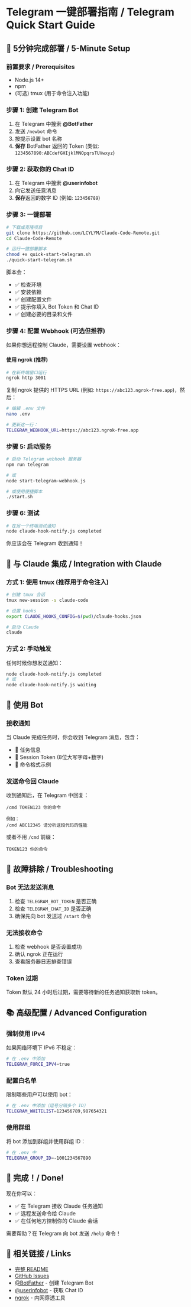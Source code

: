 # Telegram 一键部署指南 / Telegram Quick Start Guide

## 🚀 5分钟完成部署 / 5-Minute Setup

### 前置要求 / Prerequisites
- Node.js 14+ 
- npm
- (可选) tmux (用于命令注入功能)

### 步骤 1: 创建 Telegram Bot

1. 在 Telegram 中搜索 **@BotFather**
2. 发送 `/newbot` 命令
3. 按提示设置 bot 名称
4. **保存** BotFather 返回的 Token (类似: `1234567890:ABCdefGHIjklMNOpqrsTUVwxyz`)

### 步骤 2: 获取你的 Chat ID

1. 在 Telegram 中搜索 **@userinfobot**
2. 向它发送任意消息
3. **保存**返回的数字 ID (例如: `123456789`)

### 步骤 3: 一键部署

```bash
# 下载或克隆项目
git clone https://github.com/LCYLYM/Claude-Code-Remote.git
cd Claude-Code-Remote

# 运行一键部署脚本
chmod +x quick-start-telegram.sh
./quick-start-telegram.sh
```

脚本会：
- ✅ 检查环境
- ✅ 安装依赖
- ✅ 创建配置文件
- ✅ 提示你填入 Bot Token 和 Chat ID
- ✅ 创建必要的目录和文件

### 步骤 4: 配置 Webhook (可选但推荐)

如果你想远程控制 Claude，需要设置 webhook：

#### 使用 ngrok (推荐)

```bash
# 在新终端窗口运行
ngrok http 3001
```

复制 ngrok 提供的 HTTPS URL (例如: `https://abc123.ngrok-free.app`)，然后：

```bash
# 编辑 .env 文件
nano .env

# 更新这一行：
TELEGRAM_WEBHOOK_URL=https://abc123.ngrok-free.app
```

### 步骤 5: 启动服务

```bash
# 启动 Telegram webhook 服务器
npm run telegram

# 或
node start-telegram-webhook.js

# 或使用便捷脚本
./start.sh
```

### 步骤 6: 测试

```bash
# 在另一个终端测试通知
node claude-hook-notify.js completed
```

你应该会在 Telegram 收到通知！

## 🎯 与 Claude 集成 / Integration with Claude

### 方式 1: 使用 tmux (推荐用于命令注入)

```bash
# 创建 tmux 会话
tmux new-session -s claude-code

# 设置 hooks
export CLAUDE_HOOKS_CONFIG=$(pwd)/claude-hooks.json

# 启动 Claude
claude
```

### 方式 2: 手动触发

任何时候你想发送通知：

```bash
node claude-hook-notify.js completed
# 或
node claude-hook-notify.js waiting
```

## 💬 使用 Bot

### 接收通知

当 Claude 完成任务时，你会收到 Telegram 消息，包含：
- 📝 任务信息
- 🔑 Session Token (8位大写字母+数字)
- 💬 命令格式示例

### 发送命令回 Claude

收到通知后，在 Telegram 中回复：

```
/cmd TOKEN123 你的命令

例如：
/cmd ABC12345 请分析这段代码的性能
```

或者不用 `/cmd` 前缀：

```
TOKEN123 你的命令
```

## 🔧 故障排除 / Troubleshooting

### Bot 无法发送消息

1. 检查 `TELEGRAM_BOT_TOKEN` 是否正确
2. 检查 `TELEGRAM_CHAT_ID` 是否正确
3. 确保先向 bot 发送过 `/start` 命令

### 无法接收命令

1. 检查 webhook 是否设置成功
2. 确认 ngrok 正在运行
3. 查看服务器日志排查错误

### Token 过期

Token 默认 24 小时后过期，需要等待新的任务通知获取新 token。

## 📚 高级配置 / Advanced Configuration

### 强制使用 IPv4

如果网络环境下 IPv6 不稳定：

```bash
# 在 .env 中添加
TELEGRAM_FORCE_IPV4=true
```

### 配置白名单

限制哪些用户可以使用 bot：

```bash
# 在 .env 中添加（逗号分隔多个 ID）
TELEGRAM_WHITELIST=123456789,987654321
```

### 使用群组

将 bot 添加到群组并使用群组 ID：

```bash
# 在 .env 中
TELEGRAM_GROUP_ID=-1001234567890
```

## 🎉 完成！/ Done!

现在你可以：
- ✅ 在 Telegram 接收 Claude 任务通知
- ✅ 远程发送命令给 Claude
- ✅ 在任何地方控制你的 Claude 会话

需要帮助？在 Telegram 向 bot 发送 `/help` 命令！

## 🔗 相关链接 / Links

- [完整 README](README.md)
- [GitHub Issues](https://github.com/LCYLYM/Claude-Code-Remote/issues)
- [@BotFather](https://t.me/BotFather) - 创建 Telegram Bot
- [@userinfobot](https://t.me/userinfobot) - 获取 Chat ID
- [ngrok](https://ngrok.com/) - 内网穿透工具
